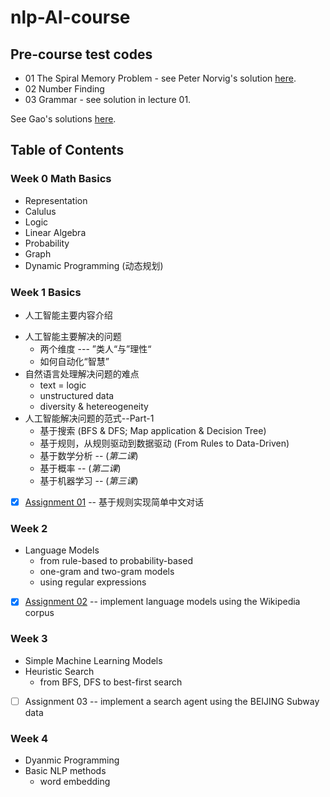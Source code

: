 # nlp-AI-course

## Pre-course test codes
* 01 The Spiral Memory Problem - see Peter Norvig's solution [here](https://github.com/norvig/pytudes/blob/master/ipynb/Advent%202017.ipynb).
* 02 Number Finding
* 03 Grammar - see solution in lecture 01.

See Gao's solutions [here](https://github.com/Artificial-Intelligence-for-NLP-and-CV/jupyters_and_slides/tree/master/2019-spring/programming-ability-testing).

## Table of Contents
### Week 0 Math Basics
* Representation
* Calulus
* Logic
* Linear Algebra
* Probability
* Graph
* Dynamic Programming (动态规划)


### Week 1 Basics
* 人工智能主要内容介绍
+ 人工智能主要解决的问题
    + 两个维度 --- ”类人“与”理性“
    + 如何自动化“智慧”
+ 自然语言处理解决问题的难点
    + text = logic
    + unstructured data
    + diversity & hetereogeneity
+ 人工智能解决问题的范式--Part-1
    + 基于搜索 (BFS & DFS; Map application & Decision Tree)
    + 基于规则，从规则驱动到数据驱动 (From Rules to Data-Driven)
    + 基于数学分析 -- (*第二课*)
    + 基于概率  -- (*第二课*)
    + 基于机器学习 -- (*第三课*)

- [x] [Assignment 01]((https://github.com/xinweixu1/nlp-AI-course/master/L01-Intro-Search-Rules/assignment-01.ipynb)) -- 基于规则实现简单中文对话

### Week 2
+ Language Models
   + from rule-based to probability-based
   + one-gram and two-gram models
   + using regular expressions
- [x] [Assignment 02]((https://github.com/xinweixu1/nlp-AI-course/master/L02-LanguageModels/assignment-02.ipynb)) -- implement language models using the Wikipedia corpus

### Week 3
+ Simple Machine Learning Models
+ Heuristic Search
   + from BFS, DFS to best-first search
- [ ] Assignment 03 -- implement a search agent using the BEIJING Subway data

### Week 4
+ Dyanmic Programming
+ Basic NLP methods
   + word embedding
   


